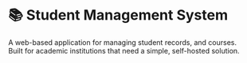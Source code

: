 # 📚 Student Management System

A web-based application for managing student records, and courses.  
Built for academic institutions that need a simple, self-hosted solution.
